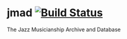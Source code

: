 jmad [![Build Status](https://travis-ci.org/kcharvey/jmad.svg?branch=master)](https://travis-ci.org/kcharvey/jmad)
===========

The Jazz Musicianship Archive and Database
